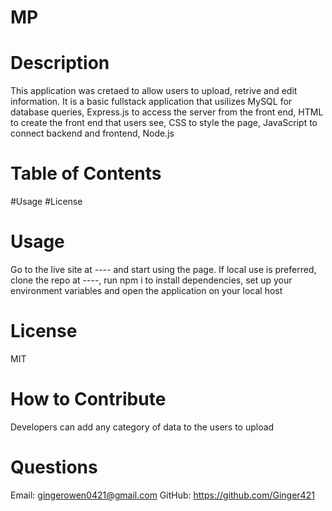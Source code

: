 # MP
# Description
This application was cretaed to allow users to upload, retrive and edit information. It is a basic fullstack application that usilizes MySQL for database queries, Express.js to access the server from the front end, HTML to create the front end that users see, CSS to style the page, JavaScript to connect backend and frontend, Node.js
# Table of Contents
#Usage 
#License

# Usage
Go to the live site at ---- and start using the page. If local use is preferred, clone the repo at ----, run npm i to install dependencies, set up your environment variables and open the application on your local host
# License
MIT
# How to Contribute
Developers can add any category of data to the users to upload
# Questions
Email: gingerowen0421@gmail.com
GitHub: https://github.com/Ginger421
